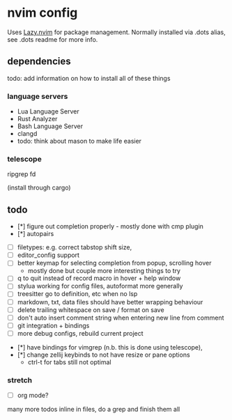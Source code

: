 # nvim config

Uses [Lazy.nvim](https://github.com/folke/lazy.nvim) for package management.
Normally installed via .dots alias, see .dots readme for more info.

## dependencies

todo: add information on how to install all of these things

### language servers

- Lua Language Server
- Rust Analyzer
- Bash Language Server
- clangd
- todo: think about mason to make life easier

### telescope

ripgrep
fd

(install through cargo)

## todo

- [*] figure out completion properly - mostly done with cmp plugin
- [*] autopairs
- [ ] filetypes: e.g. correct tabstop shift size, 
- [ ] editor_config support
- [ ] better keymap for selecting completion from popup, scrolling hover
  - mostly done but couple more interesting things to try
- [ ] q to quit instead of record macro in hover + help window
- [ ] stylua working for config files, autoformat more generally
- [ ] treesitter go to definition, etc when no lsp
- [ ] markdown, txt, data files should have better wrapping behaviour
- [ ] delete trailing whitespace on save / format on save
- [ ] don't auto insert comment string when entering new line from comment
- [ ] git integration + bindings
- [ ] more debug configs, rebuild current project

- [*] have bindings for vimgrep (n.b. this is done using telescope), 
- [*] change zellij keybinds to not have resize or pane options
  - ctrl-t for tabs still not optimal

### stretch

- [ ] org mode?

many more todos inline in files, do a grep and finish them all


